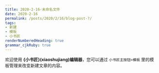 ```yaml
---
title: 2020-2-16-未命名文件 
date: 2020-2-16
permalink: /posts/2020/2/16/blog-post-?/ 
tags: 
- 新建
- 模板
- 小书匠
renderNumberedHeading: true
grammar_cjkRuby: true
---
```



欢迎使用 **{小书匠}(xiaoshujiang)编辑器**，您可以通过 `小书匠主按钮>模板` 里的模板管理来改变新建文章的内容。